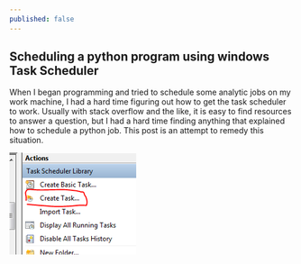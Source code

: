 ```yaml
---
published: false
---
```

## Scheduling a python program using windows Task Scheduler

When I began programming and tried to schedule some analytic jobs on my work machine, I had a hard time figuring out how to get the task scheduler to work. Usually with stack overflow and the like, it is easy to find resources to answer a question, but I had a hard time finding anything that explained how to schedule a python job. This post is an attempt to remedy this situation.

![Step 1](/images/sch0.PNG)

